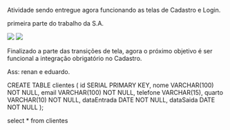 Atividade sendo entregue agora funcionando as telas de Cadastro e Login.

primeira parte do trabalho da S.A.

<img src= 'https://lh3.googleusercontent.com/drive-storage/AJQWtBNOMP5anPWQk9Sos8xFn2w7fshJBFJh_dO6KuvvcShtOj_F_tRCN4Ppb7_2rQXI3Hy2UeIeedhqzFqy_-3Wxb1CA30_6tCgOpdQjkhuqcJ3ow=w1366-h607'>
<img src= 'https://lh3.googleusercontent.com/drive-storage/AJQWtBM6s6eOZx1STSVEd4jvIEuYQxUqcEHwINqCPeqVvDHhinpWHPiTdsc3aurozpdS7bKVrM7CPgDC1JMR70NsV9pRupw7Cv0R3Qgj3Y9LAEsdBg=w1366-h607'>

Finalizado a parte das transições de tela, agora o próximo objetivo é ser funcional a integração obrigatório no Cadastro.

Ass: renan e eduardo.


CREATE TABLE clientes (
    id SERIAL PRIMARY KEY,
    nome VARCHAR(100) NOT NULL,
    email VARCHAR(100) NOT NULL,
    telefone VARCHAR(15),
    quarto VARCHAR(10) NOT NULL,
    dataEntrada DATE NOT NULL,
    dataSaida DATE NOT NULL
);


select * from clientes